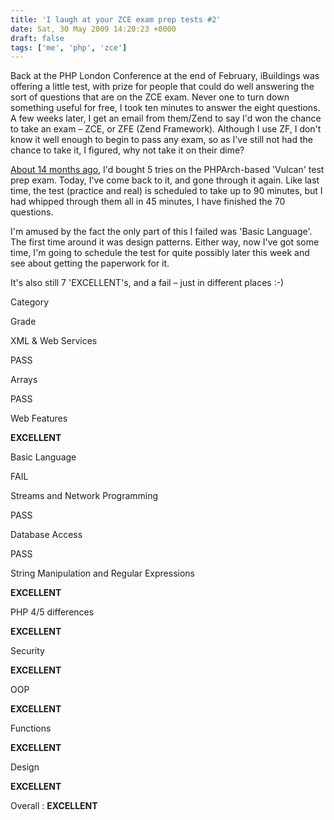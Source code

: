 ```yaml
---
title: 'I laugh at your ZCE exam prep tests #2'
date: Sat, 30 May 2009 14:20:23 +0000
draft: false
tags: ['me', 'php', 'zce']
---
```


Back at the PHP London Conference at the end of February, iBuildings was offering a little test, with prize for people that could do well answering the sort of questions that are on the ZCE exam. Never one to turn down something useful for free, I took ten minutes to answer the eight questions. A few weeks later, I get an email from them/Zend to say I'd won the chance to take an exam – ZCE, or ZFE (Zend Framework). Although I use ZF, I don't know it well enough to begin to pass any exam, so as I've still not had the chance to take it, I figured, why not take it on their dime?

[About 14 months ago](http://www.phpscaling.com/2008/03/13/zce-prep-practice-test-1/), I'd bought 5 tries on the PHPArch-based 'Vulcan' test prep exam. Today, I've come back to it, and gone through it again. Like last time, the test (practice and real) is scheduled to take up to 90 minutes, but I had whipped through them all in 45 minutes, I have finished the 70 questions.

I'm amused by the fact the only part of this I failed was 'Basic Language'. The first time around it was design patterns. Either way, now I've got some time, I'm going to schedule the test for quite possibly later this week and see about getting the paperwork for it.

It's also still 7 'EXCELLENT's, and a fail – just in different places :-)

Category

Grade

XML & Web Services

PASS

Arrays

PASS

Web Features

**EXCELLENT**

Basic Language

FAIL

Streams and Network Programming

PASS

Database Access

PASS

String Manipulation and Regular Expressions

**EXCELLENT**

PHP 4/5 differences

**EXCELLENT**

Security

**EXCELLENT**

OOP

**EXCELLENT**

Functions

**EXCELLENT**

Design

**EXCELLENT**

Overall : **EXCELLENT**